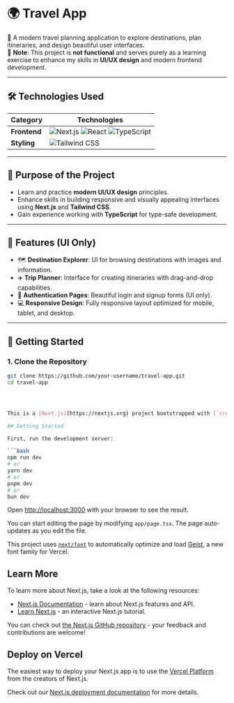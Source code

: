 # 🌍 Travel App

🚀 A modern travel planning application to explore destinations, plan itineraries, and design beautiful user interfaces.  
🔧 **Note**: This project is **not functional** and serves purely as a learning exercise to enhance my skills in **UI/UX design** and modern frontend development.

---

## 🛠️ **Technologies Used**

| **Category**            | **Technologies**                                                                                              |
|--------------------------|--------------------------------------------------------------------------------------------------------------|
| **Frontend**             | ![Next.js](https://img.shields.io/badge/-Next.js-000000?style=flat&logo=nextdotjs&logoColor=white) ![React](https://img.shields.io/badge/-React-61DAFB?style=flat&logo=react&logoColor=black) ![TypeScript](https://img.shields.io/badge/-TypeScript-3178C6?style=flat&logo=typescript&logoColor=white) |
| **Styling**              | ![Tailwind CSS](https://img.shields.io/badge/-Tailwind%20CSS-06B6D4?style=flat&logo=tailwindcss&logoColor=white) |

---

## 🎨 **Purpose of the Project**

- Learn and practice **modern UI/UX design** principles.  
- Enhance skills in building responsive and visually appealing interfaces using **Next.js** and **Tailwind CSS**.  
- Gain experience working with **TypeScript** for type-safe development.

---

## 🌟 **Features (UI Only)**

- 🗺️ **Destination Explorer**: UI for browsing destinations with images and information.  
- ✈️ **Trip Planner**: Interface for creating itineraries with drag-and-drop capabilities.  
- 🔐 **Authentication Pages**: Beautiful login and signup forms (UI only).  
- 💻 **Responsive Design**: Fully responsive layout optimized for mobile, tablet, and desktop.

---

## 🚀 **Getting Started**

### 1. **Clone the Repository**
```bash
git clone https://github.com/your-username/travel-app.git
cd travel-app




This is a [Next.js](https://nextjs.org) project bootstrapped with [`create-next-app`](https://nextjs.org/docs/app/api-reference/cli/create-next-app).

## Getting Started

First, run the development server:

```bash
npm run dev
# or
yarn dev
# or
pnpm dev
# or
bun dev
```

Open [http://localhost:3000](http://localhost:3000) with your browser to see the result.

You can start editing the page by modifying `app/page.tsx`. The page auto-updates as you edit the file.

This project uses [`next/font`](https://nextjs.org/docs/app/building-your-application/optimizing/fonts) to automatically optimize and load [Geist](https://vercel.com/font), a new font family for Vercel.

## Learn More

To learn more about Next.js, take a look at the following resources:

- [Next.js Documentation](https://nextjs.org/docs) - learn about Next.js features and API.
- [Learn Next.js](https://nextjs.org/learn) - an interactive Next.js tutorial.

You can check out [the Next.js GitHub repository](https://github.com/vercel/next.js) - your feedback and contributions are welcome!

## Deploy on Vercel

The easiest way to deploy your Next.js app is to use the [Vercel Platform](https://vercel.com/new?utm_medium=default-template&filter=next.js&utm_source=create-next-app&utm_campaign=create-next-app-readme) from the creators of Next.js.

Check out our [Next.js deployment documentation](https://nextjs.org/docs/app/building-your-application/deploying) for more details.
